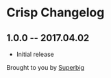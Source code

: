 # Crisp Changelog

## 1.0.0 -- 2017.04.02

* Initial release

Brought to you by [Superbig](https://superbig.co)
